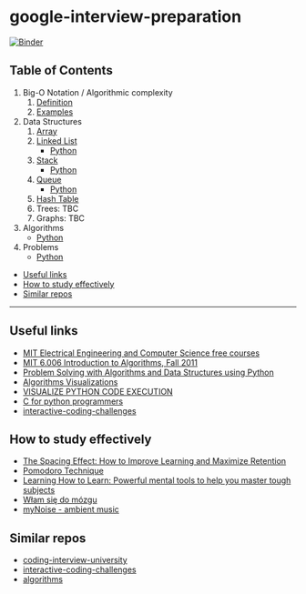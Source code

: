 # google-interview-preparation
[![Binder](https://mybinder.org/badge_logo.svg)](https://mybinder.org/v2/gh/rszamszur/google-interview-preparation/HEAD)

## Table of Contents
1. Big-O Notation / Algorithmic complexity
    1. [Definition](https://github.com/rszamszur/google-interview-preparation/blob/master/1.Big-O_Notation/1.Definition.ipynb)
    2. [Examples](https://github.com/rszamszur/google-interview-preparation/blob/master/1.Big-O_Notation/1.Examples.ipynb)
2. Data Structures
   1. [Array](https://github.com/rszamszur/google-interview-preparation/tree/master/2.Data_Structures/1.Array.ipynb)
   2. [Linked List](https://github.com/rszamszur/google-interview-preparation/tree/master/2.Data_Structures/2.LinkedList.ipynb)
      - [Python](https://github.com/rszamszur/google-interview-preparation/tree/master/src/dsa/linkedlist)
   3. [Stack](https://github.com/rszamszur/google-interview-preparation/tree/master/2.Data_Structures/3.Stack.ipynb)
      - [Python](https://github.com/rszamszur/google-interview-preparation/tree/master/src/dsa/stack)
   4. [Queue](https://github.com/rszamszur/google-interview-preparation/tree/master/2.Data_Structures/4.Queue.ipynb)
      - [Python](https://github.com/rszamszur/google-interview-preparation/tree/master/src/dsa/queue)
   5. [Hash Table](https://github.com/rszamszur/google-interview-preparation/tree/master/2.Data_Structures/5.HashTable.ipynb)
   6. Trees: TBC
   7. Graphs: TBC
3. Algorithms
   - [Python](https://github.com/rszamszur/google-interview-preparation/tree/master/src/dsa/algorithms)
4. Problems
   - [Python](https://github.com/rszamszur/google-interview-preparation/tree/master/src/dsa/problems)
- [Useful links](#useful-links)
- [How to study effectively](#how-to-study-effectively)
- [Similar repos](#similar-repos)
---

## Useful links

- [MIT Electrical Engineering and Computer Science free courses](https://ocw.mit.edu/courses/electrical-engineering-and-computer-science/)
- [MIT 6.006 Introduction to Algorithms, Fall 2011](https://www.youtube.com/playlist?list=PLUl4u3cNGP61Oq3tWYp6V_F-5jb5L2iHb)
- [Problem Solving with Algorithms and Data Structures using Python](https://runestone.academy/runestone/books/published/pythonds/index.html)
- [Algorithms Visualizations](https://www.cs.usfca.edu/~galles/visualization/Algorithms.html)
- [VISUALIZE PYTHON CODE EXECUTION](https://pythontutor.com/)
- [C for python programmers](https://realpython.com/c-for-python-programmers/)
- [interactive-coding-challenges](https://github.com/donnemartin/interactive-coding-challenges)

## How to study effectively

- [The Spacing Effect: How to Improve Learning and Maximize Retention](https://fs.blog/2018/12/spacing-effect/)
- [Pomodoro Technique](https://francescocirillo.com/pages/pomodoro-technique)
- [Learning How to Learn: Powerful mental tools to help you master tough subjects](https://www.coursera.org/learn/learning-how-to-learn#syllabus)
- [Włam się do mózgu](https://altenberg.pl/wlam-sie-do-mozgu-radek-kotarski/) 
- [myNoise - ambient music](https://mynoise.net/)

## Similar repos

- [coding-interview-university](https://github.com/jwasham/coding-interview-university)
- [interactive-coding-challenges](https://github.com/donnemartin/interactive-coding-challenges)
- [algorithms](https://github.com/keon/algorithms)

